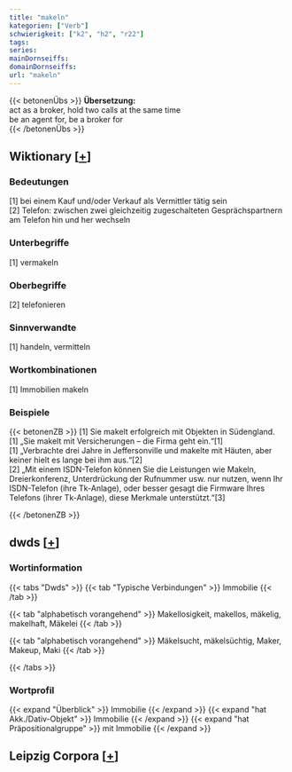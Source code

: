 ```yaml
---
title: "makeln"
kategorien: ["Verb"]
schwierigkeit: ["k2", "h2", "r22"]
tags:
series:
mainDornseiffs:
domainDornseiffs:
url: "makeln"
---
```


{{< betonenÜbs >}}
**Übersetzung:**  
act as a broker, hold two calls at the same time  
be an agent for, be a broker for  
{{< /betonenÜbs >}}

## Wiktionary [[+](https://de.wiktionary.org/wiki/makeln)]

### Bedeutungen
[1] bei einem Kauf und/oder Verkauf als Vermittler tätig sein  
[2] Telefon: zwischen zwei gleichzeitig zugeschalteten Gesprächspartnern am Telefon hin und her wechseln  

### Unterbegriffe
[1] vermakeln  

### Oberbegriffe
[2] telefonieren  

### Sinnverwandte
[1] handeln, vermitteln  

### Wortkombinationen
[1] Immobilien makeln  

### Beispiele
{{< betonenZB >}}
[1] Sie makelt erfolgreich mit Objekten in Südengland.  
[1] „Sie makelt mit Versicherungen – die Firma geht ein.“[1]  
[1] „Verbrachte drei Jahre in Jeffersonville und makelte mit Häuten, aber keiner hielt es lange bei ihm aus.“[2]  
[2] „Mit einem ISDN-Telefon können Sie die Leistungen wie Makeln, Dreierkonferenz, Unterdrückung der Rufnummer usw. nur nutzen, wenn Ihr ISDN-Telefon (ihre Tk-Anlage), oder besser gesagt die Firmware Ihres Telefons (ihrer Tk-Anlage), diese Merkmale unterstützt.“[3]  

{{< /betonenZB >}}


## dwds [[+](https://www.dwds.de/wb/makeln)]

### Wortinformation
{{< tabs "Dwds" >}}
{{< tab "Typische Verbindungen" >}}
Immobilie
{{< /tab >}}

{{< tab "alphabetisch vorangehend" >}}
Makellosigkeit, makellos, mäkelig, makelhaft, Mäkelei
{{< /tab >}}

{{< tab "alphabetisch vorangehend" >}}
Mäkelsucht, mäkelsüchtig, Maker, Makeup, Maki
{{< /tab >}}

{{< /tabs >}}

### Wortprofil
{{< expand "Überblick" >}} Immobilie {{< /expand >}}
{{< expand "hat Akk./Dativ-Objekt" >}} Immobilie {{< /expand >}}
{{< expand "hat Präpositionalgruppe" >}} mit Immobilie {{< /expand >}}

## Leipzig Corpora [[+](https://corpora.uni-leipzig.de/en/res?word=makeln&corpusId=deu_newscrawl-public_2018)]

